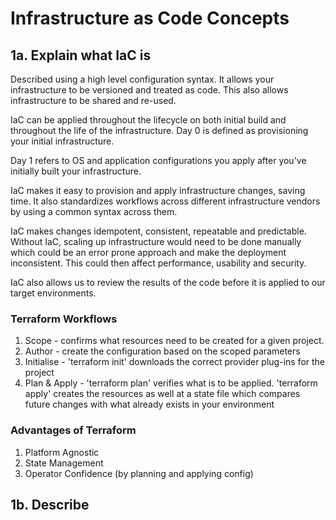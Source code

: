 # Infrastructure as Code Concepts

## 1a. Explain what IaC is
Described using a high level configuration syntax. It allows your infrastructure to be versioned and treated as code. This also allows infrastructure to be shared and re-used.

IaC can be applied throughout the lifecycle on both initial build and throughout the life of the infrastructure. Day 0 is defined as provisioning your initial infrastructure.

Day 1 refers to OS and application configurations you apply after you've initially built your infrastructure.

IaC makes it easy to provision and apply infrastructure changes, saving time. It also standardizes workflows across different infrastructure vendors by using a common syntax across them.

IaC makes changes idempotent, consistent, repeatable and predictable. Without IaC, scaling up infrastructure would need to be done manually which could be an error prone approach and make the deployment inconsistent. This could then affect performance, usability and security.

IaC also allows us to review the results of the code before it is applied to our target environments.

### Terraform Workflows
1. Scope - confirms what resources need to be created for a given project.
2. Author - create the configuration based on the scoped parameters
3. Initialise - 'terraform init' downloads the correct provider plug-ins for the project
4. Plan & Apply - 'terraform plan' verifies what is to be applied. 'terraform apply' creates the resources as well at a state file which compares future changes with what already exists in your environment

### Advantages of Terraform
1. Platform Agnostic
2. State Management
3. Operator Confidence (by planning and applying config)

## 1b. Describe 